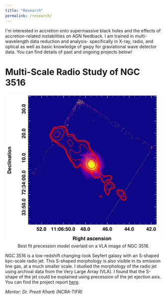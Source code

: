 ```yaml
---
title: "Research"
permalink: /research/
---
```

I'm interested in accretion onto supermassive black holes and the effects of accretion-related instabilities on AGN feedback. I am trained in multi-wavelength data reduction and analysis- specifically in X-ray, radio, and optical as well as basic knowledge of gwpy for graviational wave detector data. You can find details of past and ongoing projects below!

# Multi-Scale Radio Study of NGC 3516
<div style="text-align: center;">
  <img src="/docs/assets/research/AB942.png" alt="image of precession model" width="600">
  <figcaption>Best fit precession model overlaid on a VLA image of NGC 3516.</figcaption>
</div>

NGC 3516 is a low-redshift changing-look Seyfert galaxy with an S-shaped kpc-scale radio jet. This S-shaped morphology is also visible in its emission line gas, at a much smaller scale. I studied the morphology of the radio jet using archival data from the Very Large Array (VLA). I found that the S-shape of the jet could be explained using precession of the jet ejection axis. You can find the project report [here](/assets/research/VSRP_Report_Esha_Sajjanhar.pdf).

_Mentor: Dr. Preeti Kharb (NCRA-TIFR)_

